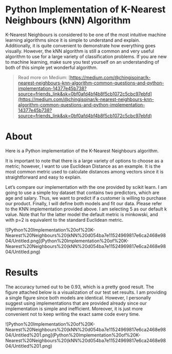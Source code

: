 # Python Implementation of K-Nearest Neighbours (kNN) Algorithm

K-Nearest Neighbours is considered to be one of the most intuitive machine learning algorithms since it is simple to understand and explain. Additionally, it is quite convenient to demonstrate how everything goes visually. However, the kNN algorithm is still a common and very useful algorithm to use for a large variety of classification problems. If you are new to machine learning, make sure you test yourself on an understanding of both of this simple yet wonderful algorithm.

> Read more on Medium: [https://medium.com/@chingisoinar/k-nearest-neighbours-knn-algorithm-common-questions-and-python-implementation-14377e45b738?source=friends_link&sk=0bf0afd4bf4b8f5cb1072c5cbc97ebfd](https://medium.com/@chingisoinar/k-nearest-neighbours-knn-algorithm-common-questions-and-python-implementation-14377e45b738?source=friends_link&sk=0bf0afd4bf4b8f5cb1072c5cbc97ebfd)

# About

Here is a Python implementation of the K-Nearest Neighbours algorithm. 

It is important to note that there is a large variety of options to choose as a metric; however, I want to use Euclidean Distance as an example. It is the most common metric used to calculate distances among vectors since it is straightforward and easy to explain.

Let’s compare our implementation with the one provided by scikit learn. I am going to use a simple toy dataset that contains two predictors, which are age and salary. Thus, we want to predict if a customer is willing to purchase our product. Finally, I will define both models and fit our data. Please refer to the KNN implementation provided above. I am selecting 5 as our default k value. Note that for the latter model the default metric is minkowski, and with p=2 is equivalent to the standard Euclidean metric.

![Python%20Implementation%20of%20K-Nearest%20Neighbours%20(kNN%20d054ba7e11524969817e6ca2468e9804/Untitled.png](Python%20Implementation%20of%20K-Nearest%20Neighbours%20(kNN%20d054ba7e11524969817e6ca2468e9804/Untitled.png)

# Results

The accuracy turned out to be 0.93, which is a pretty good result. The figure attached below is a visualization of our test set results. I am providing a single figure since both models are identical. However, I personally suggest using implementations that are provided already since our implementation is simple and inefficient. Moreover, it is just more convenient not to keep writing the exact same code every time.

![Python%20Implementation%20of%20K-Nearest%20Neighbours%20(kNN%20d054ba7e11524969817e6ca2468e9804/Untitled%201.png](Python%20Implementation%20of%20K-Nearest%20Neighbours%20(kNN%20d054ba7e11524969817e6ca2468e9804/Untitled%201.png)